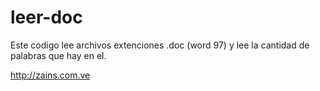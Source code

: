 # leer-doc
Este codigo lee archivos extenciones .doc (word 97) y lee la cantidad de palabras que hay en el.


http://zains.com.ve
